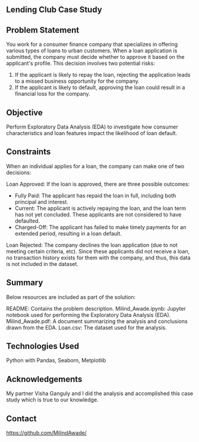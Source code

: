 ## Lending Club Case Study ##
 
## Problem Statement
You work for a consumer finance company that specializes in offering various types of loans to urban customers. When a loan application is submitted, the company must decide whether to approve it based on the applicant's profile. This decision involves two potential risks:

1. If the applicant is likely to repay the loan, rejecting the application leads to a missed business opportunity for the company.
2. If the applicant is likely to default, approving the loan could result in a financial loss for the company.

## Objective
Perform Exploratory Data Analysis (EDA) to investigate how consumer characteristics and loan features impact the likelihood of loan default.

## Constraints
When an individual applies for a loan, the company can make one of two decisions:

Loan Approved: If the loan is approved, there are three possible outcomes:
- Fully Paid: The applicant has repaid the loan in full, including both principal and interest.
- Current: The applicant is actively repaying the loan, and the loan term has not yet concluded. These applicants are not considered to have defaulted.
- Charged-Off: The applicant has failed to make timely payments for an extended period, resulting in a loan default.

Loan Rejected: The company declines the loan application (due to not meeting certain criteria, etc). Since these applicants did not receive a loan, no transaction history exists for them with the company, and thus, this data is not included in the dataset.


 ## Summary
Below resources are included as part of the solution:

README: Contains the problem description.
Milind_Awade.ipynb: Jupyter notebook used for performing the Exploratory Data Analysis (EDA).
Milind_Awade.pdf: A document summarizing the analysis and conclusions drawn from the EDA.
Loan.csv: The dataset used for the analysis.


## Technologies Used
Python with Pandas, Seaborn, Metplotlib

## Acknowledgements
My partner Visha Ganguly and I did the analysis and accomplished this case study which is true to our knowledge.


## Contact
https://github.com/MilindAwade/

